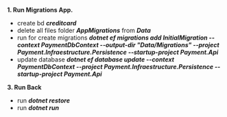 **1. Run Migrations App.**   
- create bd **_creditcard_**
- delete all files folder **_AppMigrations_** from ___Data___ 
- run for create migrations **_dotnet ef migrations add InitialMigration --context PaymentDbContext --output-dir "Data/Migrations" --project Payment.Infraestructure.Persistence --startup-project Payment.Api_**
- update database **_dotnet ef database update --context PaymentDbContext --project Payment.Infraestructure.Persistence --startup-project Payment.Api_**

**3. Run Back**   
- run **_dotnet restore_**
- run **_dotnet run_**